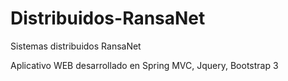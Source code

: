 Distribuidos-RansaNet
=====================

Sistemas distribuidos RansaNet

Aplicativo WEB desarrollado en Spring MVC, Jquery, Bootstrap 3
